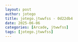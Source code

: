 ```yaml
---
layout: post
author: jotego
title: jotego.jtwwfss - 0d22db4
date: 2025-06-06
categories: [Arcade, jtwwfss]
tags: [jotego.jtwwfss]
---
```


